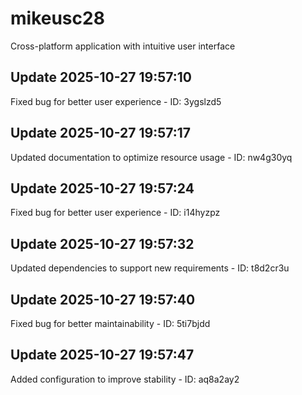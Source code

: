# mikeusc28
Cross-platform application with intuitive user interface

## Update 2025-10-27 19:57:10
Fixed bug for better user experience - ID: 3ygslzd5


## Update 2025-10-27 19:57:17
Updated documentation to optimize resource usage - ID: nw4g30yq


## Update 2025-10-27 19:57:24
Fixed bug for better user experience - ID: i14hyzpz


## Update 2025-10-27 19:57:32
Updated dependencies to support new requirements - ID: t8d2cr3u


## Update 2025-10-27 19:57:40
Fixed bug for better maintainability - ID: 5ti7bjdd


## Update 2025-10-27 19:57:47
Added configuration to improve stability - ID: aq8a2ay2


